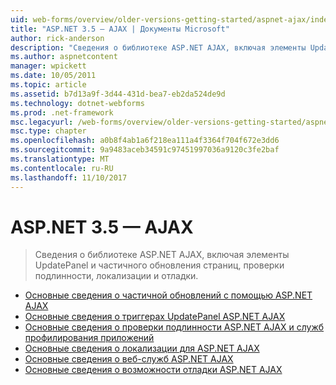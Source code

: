 ```yaml
---
uid: web-forms/overview/older-versions-getting-started/aspnet-ajax/index
title: "ASP.NET 3.5 — AJAX | Документы Microsoft"
author: rick-anderson
description: "Сведения о библиотеке ASP.NET AJAX, включая элементы UpdatePanel и частичного обновления страниц, проверки подлинности, локализации и отладки."
ms.author: aspnetcontent
manager: wpickett
ms.date: 10/05/2011
ms.topic: article
ms.assetid: b7d13a9f-3d44-431d-bea7-eb2da524de9d
ms.technology: dotnet-webforms
ms.prod: .net-framework
msc.legacyurl: /web-forms/overview/older-versions-getting-started/aspnet-ajax
msc.type: chapter
ms.openlocfilehash: a0b8f4ab1a6f218ea111a4f3364f704f672e3dd6
ms.sourcegitcommit: 9a9483aceb34591c97451997036a9120c3fe2baf
ms.translationtype: MT
ms.contentlocale: ru-RU
ms.lasthandoff: 11/10/2017
---
```

<a name="aspnet-35---ajax"></a>ASP.NET 3.5 — AJAX
====================
> Сведения о библиотеке ASP.NET AJAX, включая элементы UpdatePanel и частичного обновления страниц, проверки подлинности, локализации и отладки.


- [Основные сведения о частичной обновлений с помощью ASP.NET AJAX](understanding-partial-page-updates-with-asp-net-ajax.md)
- [Основные сведения о триггерах UpdatePanel ASP.NET AJAX](understanding-asp-net-ajax-updatepanel-triggers.md)
- [Основные сведения о проверки подлинности ASP.NET AJAX и служб профилирования приложений](understanding-asp-net-ajax-authentication-and-profile-application-services.md)
- [Основные сведения о локализации для ASP.NET AJAX](understanding-asp-net-ajax-localization.md)
- [Основные сведения о веб-служб ASP.NET AJAX](understanding-asp-net-ajax-web-services.md)
- [Основные сведения о возможности отладки ASP.NET AJAX](understanding-asp-net-ajax-debugging-capabilities.md)
